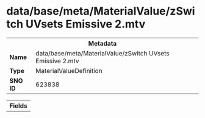 <h1>data/base/meta/MaterialValue/zSwitch UVsets Emissive 2.mtv</h1><table><tr><th colspan="100%">Metadata</th></tr><tr><td><b>Name</b></td><td>data/base/meta/MaterialValue/zSwitch UVsets Emissive 2.mtv</td></tr><tr><td><b>Type</b></td><td>MaterialValueDefinition</td></tr><tr><td><b>SNO ID</b></td><td>623838</td></tr></table>

<table><tr><th colspan="100%">Fields</th></tr></table>

